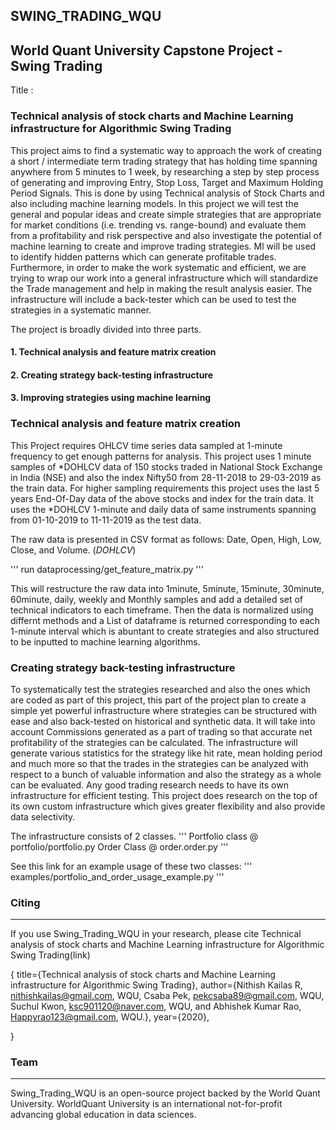 ## SWING_TRADING_WQU
## World Quant University Capstone Project - Swing Trading  

Title :
### Technical analysis of stock charts and Machine Learning infrastructure for Algorithmic Swing Trading 

This project aims to find a systematic way to approach the work of creating a short / intermediate term trading strategy that has holding time spanning anywhere from 5 minutes to 1 week, by researching a step by step process of generating and improving Entry, Stop Loss, Target and Maximum Holding Period Signals. This is done by using Technical analysis of Stock Charts and also including machine learning models. In this project we will test the general and popular ideas and create simple strategies that are appropriate for market conditions (i.e. trending vs. range-bound) and evaluate them from a profitability and risk perspective and also investigate the potential of machine learning to create and improve trading strategies. Ml will be used to identify hidden patterns which can generate profitable trades. Furthermore, in order to make the work systematic and efficient, we are trying to wrap our work into a general infrastructure which will standardize the Trade management and help in making the result analysis easier. The infrastructure will include a back-tester which can be used to test the strategies in a systematic manner. 
 
 The project is broadly divided into three parts. 
 #### 1. Technical analysis and feature matrix creation
 #### 2. Creating strategy back-testing infrastructure
 #### 3. Improving strategies using machine learning


### Technical analysis and feature matrix creation

This Project requires OHLCV time series data sampled at 1-minute frequency to get enough patterns for analysis. This project uses 1 minute samples of *DOHLCV data of 150 stocks traded in National Stock Exchange in India (NSE) and also the index Nifty50 from 28-11-2018 to 29-03-2019 as the train data. For higher sampling requirements this project uses the last 5 years End-Of-Day data of the above stocks and index for the train data. It uses the *DOHLCV 1-minute and daily data of same instruments spanning from 01-10-2019 to 11-11-2019 as the test data. 
 
The raw data is presented in CSV format as follows: Date, Open, High, Low, Close, and Volume. (*DOHLCV*) 

'''
 run dataprocessing/get_feature_matrix.py 
'''

This will restructure the raw data into 1minute, 5minute, 15minute, 30minute, 60minute, daily, weekly and Monthly samples and add a detailed set of technical indicators to each timeframe. Then the data is normalized using differnt methods and a List of dataframe is returned corresponding to each 1-minute interval which is abuntant to create strategies and also structured to be inputted to machine learning algorithms.

### Creating strategy back-testing infrastructure

To systematically test the strategies researched and also the ones which are coded as part of this project, this part of the project plan to create a simple yet powerful infrastructure where strategies can be structured with ease and also back-tested on historical and synthetic data. It will take into account Commissions generated as a part of trading so that accurate net profitability of the strategies can be calculated. The infrastructure will generate various statistics for the strategy like hit rate, mean holding period and much more so that the trades in the strategies can be analyzed with respect to a bunch of valuable information and also the strategy as a whole can be evaluated. Any good trading research needs to have its own infrastructure for efficient testing. This project does research on the top of its own custom infrastructure which gives greater flexibility and also provide data selectivity. 

The infrastructure consists of 2 classes.
'''
Portfolio class @ portfolio/portfolio.py
Order Class @ order.order.py
'''

See this link for an example usage of these two classes: 
'''
examples/portfolio_and_order_usage_example.py
'''

### Citing
----------

If you use Swing_Trading_WQU in your research, please cite Technical analysis of stock charts and Machine Learning infrastructure for Algorithmic Swing Trading(link)

{
  title={Technical analysis of stock charts and Machine Learning infrastructure for Algorithmic Swing Trading},
  author={Nithish Kailas R, nithishkailas@gmail.com, WQU, Csaba Pek, pekcsaba89@gmail.com, WQU, Suchul Kwon, ksc901120@naver.com, WQU, and      Abhishek Kumar Rao, Happyrao123@gmail.com, WQU.},
  year={2020},
 
}

### Team
--------

Swing_Trading_WQU is an open-source project backed by the World Quant University. WorldQuant University is an international not-for-profit advancing global education in data sciences. 

